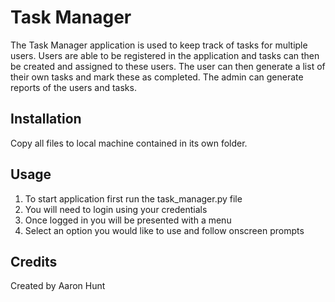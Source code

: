 # Task Manager
The Task Manager application is used to keep track of tasks for multiple users. Users are able to be registered in the application and tasks can then be created and assigned to these users. The user can then generate a list of their own tasks and mark these as completed. The admin can generate reports of the users and tasks.

## Installation
Copy all files to local machine contained in its own folder.

## Usage
1. To start application first run the task_manager.py file
2. You will need to login using your credentials
3. Once logged in you will be presented with a menu
4. Select an option you would like to use and follow onscreen prompts

## Credits
Created by Aaron Hunt
